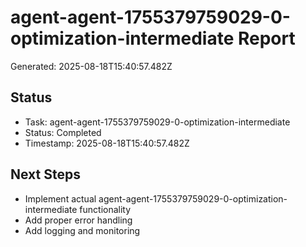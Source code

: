 # agent-agent-1755379759029-0-optimization-intermediate Report

Generated: 2025-08-18T15:40:57.482Z

## Status
- Task: agent-agent-1755379759029-0-optimization-intermediate
- Status: Completed
- Timestamp: 2025-08-18T15:40:57.482Z

## Next Steps
- Implement actual agent-agent-1755379759029-0-optimization-intermediate functionality
- Add proper error handling
- Add logging and monitoring

